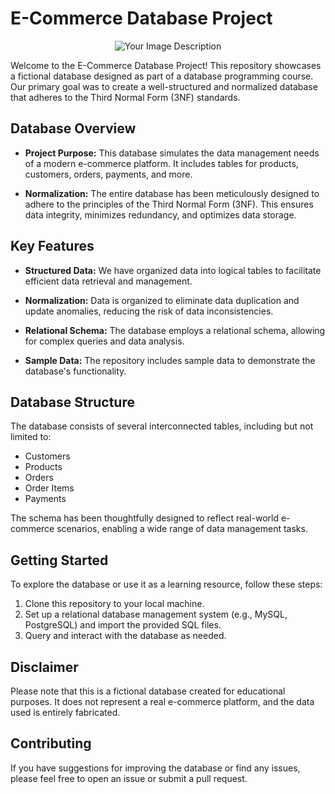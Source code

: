 # E-Commerce Database Project
<p align="center">
  <img src="https://github.com/guizen-dev/ecommerce-bd-structure/assets/94479811/b98a0edf-f559-4788-8c21-132f5ced783e" alt="Your Image Description">
</p>

Welcome to the E-Commerce Database Project! This repository showcases a fictional database designed as part of a database programming course. Our primary goal was to create a well-structured and normalized database that adheres to the Third Normal Form (3NF) standards.

## Database Overview

- **Project Purpose:** This database simulates the data management needs of a modern e-commerce platform. It includes tables for products, customers, orders, payments, and more.

- **Normalization:** The entire database has been meticulously designed to adhere to the principles of the Third Normal Form (3NF). This ensures data integrity, minimizes redundancy, and optimizes data storage.

## Key Features

- **Structured Data:** We have organized data into logical tables to facilitate efficient data retrieval and management.

- **Normalization:** Data is organized to eliminate data duplication and update anomalies, reducing the risk of data inconsistencies.

- **Relational Schema:** The database employs a relational schema, allowing for complex queries and data analysis.

- **Sample Data:** The repository includes sample data to demonstrate the database's functionality.

## Database Structure

The database consists of several interconnected tables, including but not limited to:

- Customers
- Products
- Orders
- Order Items
- Payments

The schema has been thoughtfully designed to reflect real-world e-commerce scenarios, enabling a wide range of data management tasks.

## Getting Started

To explore the database or use it as a learning resource, follow these steps:

1. Clone this repository to your local machine.
2. Set up a relational database management system (e.g., MySQL, PostgreSQL) and import the provided SQL files.
3. Query and interact with the database as needed.

## Disclaimer

Please note that this is a fictional database created for educational purposes. It does not represent a real e-commerce platform, and the data used is entirely fabricated.

## Contributing

If you have suggestions for improving the database or find any issues, please feel free to open an issue or submit a pull request.

